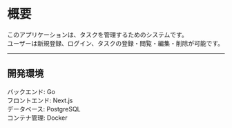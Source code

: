 # 概要
このアプリケーションは、タスクを管理するためのシステムです。  
ユーザーは新規登録、ログイン、タスクの登録・閲覧・編集・削除が可能です。

---

## 開発環境
バックエンド: Go  
フロントエンド: Next.js  
データベース: PostgreSQL  
コンテナ管理: Docker  

